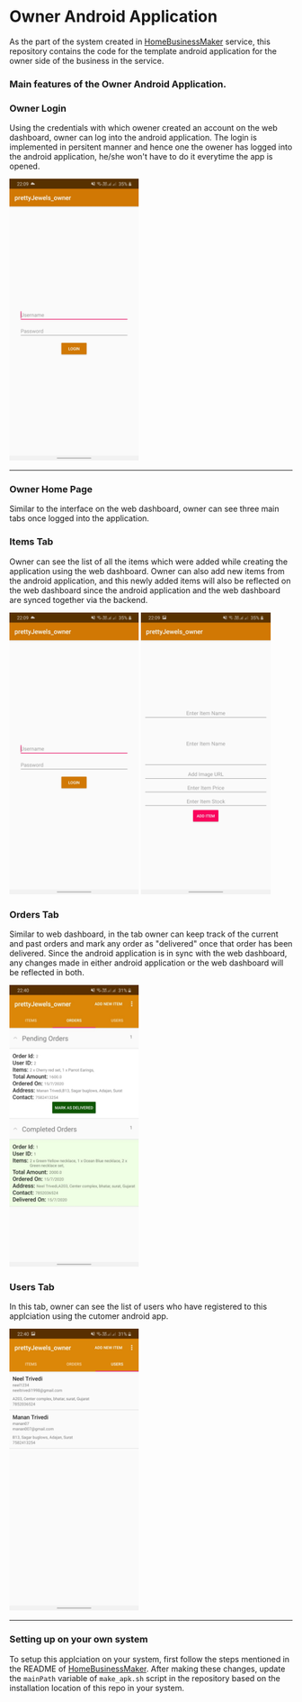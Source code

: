 # Owner Android Application

As the part of the system created in [HomeBusinessMaker](https://github.com/rahul2805/HomeBusinessMaker) service, this repository contains the code for the template android application for the owner side of the business in the service.

### Main features of the Owner Android Application.

### Owner Login

Using the credentials with which owener created an account on the web dashboard, owner can log into the android application. The login is implemented in persitent manner and hence one the owener has logged into the android application, he/she won't have to do it everytime the app is opened.

<img src="./statics/android_login.jpeg" height = "500"/>

<hr/>

### Owner Home Page

Similar to the interface on the web dashboard, owner can see three main tabs once logged into the application.

### Items Tab

Owner can see the list of all the items which were added while creating the application using the web dashboard. Owner can also add new items from the android application, and this newly added items will also be reflected on the web dashboard since the android application and the web dashboard are synced together via the backend.

<img src="./statics/android_login.jpeg" height = "500"/> <img src="./statics/android_owner_add_item.jpeg" height = "500"/>

### Orders Tab

Similar to web dashboard, in the tab owner can keep track of the current and past orders and mark any order as "delivered" once that order has been delivered. Since the android application is in sync with the web dashboard, any changes made in either android application or the web dashboard will be reflected in both.

<img src="./statics/android_owner_orders.jpeg" height = "500"/>

### Users Tab

In this tab, owner can see the list of users who have registered to this applciation using the cutomer android app.

<img src="./statics/android_owner_users.jpeg" height = "500"/>

<hr/>

### Setting up on your own system

To setup this applciation on your system, first follow the steps mentioned in the README of [HomeBusinessMaker](https://github.com/rahul2805/HomeBusinessMaker). After making these changes, update the ```mainPath``` variable of ```make_apk.sh``` script in the repository based on the installation location of this repo in your system.
